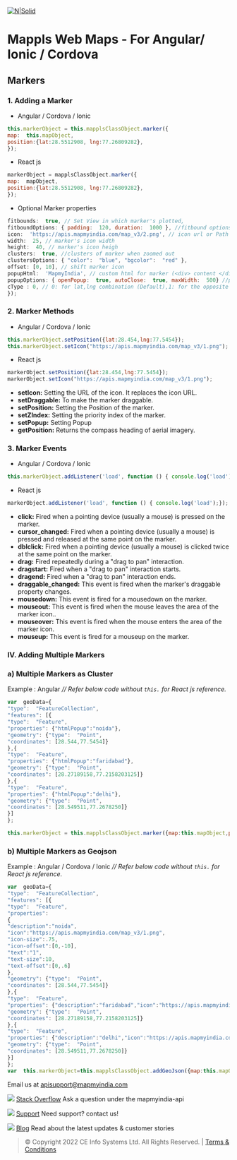 [![N|Solid](https://about.mappls.com/images/mappls-logo.svg)](https://www.mapmyindia.com/api/)  

# Mappls Web Maps - For Angular/ Ionic / Cordova  

## Markers
  

###  1.  Adding a Marker
  - Angular / Cordova / Ionic

```js
this.markerObject = this.mapplsClassObject.marker({
map:  this.mapObject,
position:{lat:28.5512908, lng:77.26809282},
});
```
   - React js

```js
markerObject = mapplsClassObject.marker({
map:  mapObject,
position:{lat:28.5512908, lng:77.26809282},
});
```

- Optional Marker properties

```js
fitbounds:  true, // Set View in which marker's plotted,
fitboundOptions: { padding:  120, duration:  1000 }, //fitbound options
icon:  'https://apis.mapmyindia.com/map_v3/2.png', // icon url or Path
width:  25, // marker's icon width
height:  40, // marker's icon heigh
clusters:  true, //clusters of marker when zoomed out
clustersOptions: { "color":  "blue", "bgcolor":  "red" },
offset: [0, 10], // shift marker icon
popupHtml:  'MapmyIndia', // custom html for marker (<div> content </div>)
popupOptions: { openPopup:  true, autoClose:  true, maxWidth:  500} //popup options
cType : 0, // 0: for lat,lng combination (Default),1: for the opposite
});
```
 

### 2. Marker Methods
- Angular / Cordova / Ionic
```js
this.markerObject.setPosition({lat:28.454,lng:77.5454});
this.markerObject.setIcon("https://apis.mapmyindia.com/map_v3/1.png");
```
 - React js
```js
markerObject.setPosition({lat:28.454,lng:77.5454});
markerObject.setIcon("https://apis.mapmyindia.com/map_v3/1.png");
```

-  **setIcon:** Setting the URL of the icon. It replaces the icon URL.
-  **setDraggable:** To make the marker draggable.
-  **setPosition:** Setting the Position of the marker.
-  **setZIndex:** Setting the priority index of the marker.
-  **setPopup:** Setting Popup
-  **getPosition:** Returns the compass heading of aerial imagery.

  

### 3. Marker Events
- Angular / Cordova / Ionic

```js
this.markerObject.addListener('load', function () { console.log('load');});
```
- React js 

```js
markerObject.addListener('load', function () { console.log('load');});
```

-  **click:** Fired when a pointing device (usually a mouse) is pressed on the marker.
-  **cursor_changed:** Fired when a pointing device (usually a mouse) is pressed and released at the same point on the marker.
-  **dblclick:** Fired when a pointing device (usually a mouse) is clicked twice at the same point on the marker.
-  **drag:** Fired repeatedly during a "drag to pan" interaction.
-  **dragstart:** Fired when a "drag to pan" interaction starts.
-  **dragend:** Fired when a "drag to pan" interaction ends.
-  **draggable_changed:** This event is fired when the marker's draggable property changes.
-  **mousedown:** This event is fired for a mousedown on the marker.
-  **mouseout:** This event is fired when the mouse leaves the area of the marker icon..
-  **mouseover:** This event is fired when the mouse enters the area of the marker icon.
-  **mouseup:** This event is fired for a mouseup on the marker.
  

### IV. Adding Multiple Markers

###    a) Multiple Markers as Cluster


Example :  Angular *// Refer below code  without `this.` for React js reference.*
```js
var  geoData={
"type":  "FeatureCollection",
"features": [{
"type":  "Feature",
"properties": {"htmlPopup":"noida"},
"geometry": {"type":  "Point",
"coordinates": [28.544,77.5454]}
},{
"type":  "Feature",
"properties": {"htmlPopup":"faridabad"},
"geometry": {"type":  "Point",
"coordinates": [28.27189158,77.2158203125]}
},{
"type":  "Feature",
"properties": {"htmlPopup":"delhi"},
"geometry": {"type":  "Point",
"coordinates": [28.549511,77.2678250]}
}]
};

this.markerObject = this.mapplsClassObject.marker({map:this.mapObject,position:geoData,icon:'https://apis.mapmyindia.com/map_v3/1.png',clusters:true,fitbounds:true,fitboundOptions:{padding:  120,duration:1000},popupOptions:{offset: {'bottom': [0, -20]}}}); 
```

### b) Multiple Markers as Geojson
 Example :  Angular / Cordova / Ionic *// Refer below code  without `this.` for React js reference.*

```js
var  geoData={
"type":  "FeatureCollection",
"features": [{
"type":  "Feature",
"properties":
{
"description":"noida",
"icon":"https://apis.mapmyindia.com/map_v3/1.png",
"icon-size":.75,
"icon-offset":[0,-10],
"text":"1",
"text-size":10,
"text-offset":[0,.6]
},
"geometry": {"type":  "Point",
"coordinates": [28.544,77.5454]}
},{
"type":  "Feature",
"properties": {"description":"faridabad","icon":"https://apis.mapmyindia.com/map_v3/1.png"},
"geometry": {"type":  "Point",
"coordinates": [28.27189158,77.2158203125]}
},{
"type":  "Feature",
"properties": {"description":"delhi","icon":"https://apis.mapmyindia.com/map_v3/1.png"},
"geometry": {"type":  "Point",
"coordinates": [28.549511,77.2678250]}
}]
};
var  this.markerObject=this.mapplsClassObject.addGeoJson({map:this.mapObject,data:geoData,fitbounds:true,cType:0});

```
  
Email us at [apisupport@mapmyindia.com](mailto:apisupport@mapmyindia.com)

![](https://www.mapmyindia.com/api/img/icons/stack-overflow.png)
[Stack Overflow](https://stackoverflow.com/questions/tagged/mapmyindia-api)
Ask a question under the mapmyindia-api

![](https://www.mapmyindia.com/api/img/icons/support.png)
[Support](https://www.mapmyindia.com/api/index.php#f_cont)
Need support? contact us!

![](https://www.mapmyindia.com/api/img/icons/blog.png)
[Blog](http://www.mapmyindia.com/blog/)
Read about the latest updates & customer stories


> © Copyright 2022 CE Info Systems Ltd. All Rights Reserved. | [Terms & Conditions](http://www.mapmyindia.com/api/terms-&-conditions)